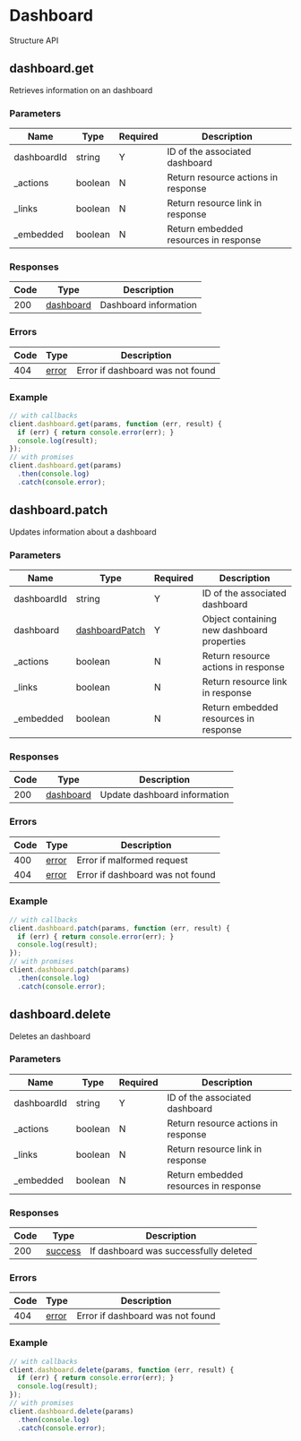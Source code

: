 # Dashboard
Structure API

## dashboard.get
Retrieves information on an dashboard



### Parameters
| Name | Type | Required | Description |
| ---- | ---- | -------- | ----------- |
| dashboardId | string | Y | ID of the associated dashboard |
| _actions | boolean | N | Return resource actions in response |
| _links | boolean | N | Return resource link in response |
| _embedded | boolean | N | Return embedded resources in response |

### Responses
| Code | Type | Description |
| ---- | ---- | ----------- |
| 200 | [dashboard](_schemas.md#dashboard) | Dashboard information |

### Errors
| Code | Type | Description |
| ---- | ---- | ----------- |
| 404 | [error](_schemas.md#error) | Error if dashboard was not found |

### Example
```javascript
// with callbacks
client.dashboard.get(params, function (err, result) {
  if (err) { return console.error(err); }
  console.log(result);
});
// with promises
client.dashboard.get(params)
  .then(console.log)
  .catch(console.error);
```
## dashboard.patch
Updates information about a dashboard



### Parameters
| Name | Type | Required | Description |
| ---- | ---- | -------- | ----------- |
| dashboardId | string | Y | ID of the associated dashboard |
| dashboard | [dashboardPatch](_schemas.md#dashboardpatch) | Y | Object containing new dashboard properties |
| _actions | boolean | N | Return resource actions in response |
| _links | boolean | N | Return resource link in response |
| _embedded | boolean | N | Return embedded resources in response |

### Responses
| Code | Type | Description |
| ---- | ---- | ----------- |
| 200 | [dashboard](_schemas.md#dashboard) | Update dashboard information |

### Errors
| Code | Type | Description |
| ---- | ---- | ----------- |
| 400 | [error](_schemas.md#error) | Error if malformed request |
| 404 | [error](_schemas.md#error) | Error if dashboard was not found |

### Example
```javascript
// with callbacks
client.dashboard.patch(params, function (err, result) {
  if (err) { return console.error(err); }
  console.log(result);
});
// with promises
client.dashboard.patch(params)
  .then(console.log)
  .catch(console.error);
```
## dashboard.delete
Deletes an dashboard



### Parameters
| Name | Type | Required | Description |
| ---- | ---- | -------- | ----------- |
| dashboardId | string | Y | ID of the associated dashboard |
| _actions | boolean | N | Return resource actions in response |
| _links | boolean | N | Return resource link in response |
| _embedded | boolean | N | Return embedded resources in response |

### Responses
| Code | Type | Description |
| ---- | ---- | ----------- |
| 200 | [success](_schemas.md#success) | If dashboard was successfully deleted |

### Errors
| Code | Type | Description |
| ---- | ---- | ----------- |
| 404 | [error](_schemas.md#error) | Error if dashboard was not found |

### Example
```javascript
// with callbacks
client.dashboard.delete(params, function (err, result) {
  if (err) { return console.error(err); }
  console.log(result);
});
// with promises
client.dashboard.delete(params)
  .then(console.log)
  .catch(console.error);
```

